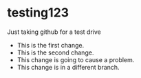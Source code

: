 # testing123
Just taking github for a test drive

* This is the first change.
* This is the second change.
* This change is going to cause a problem.
* This change is in a different branch.
